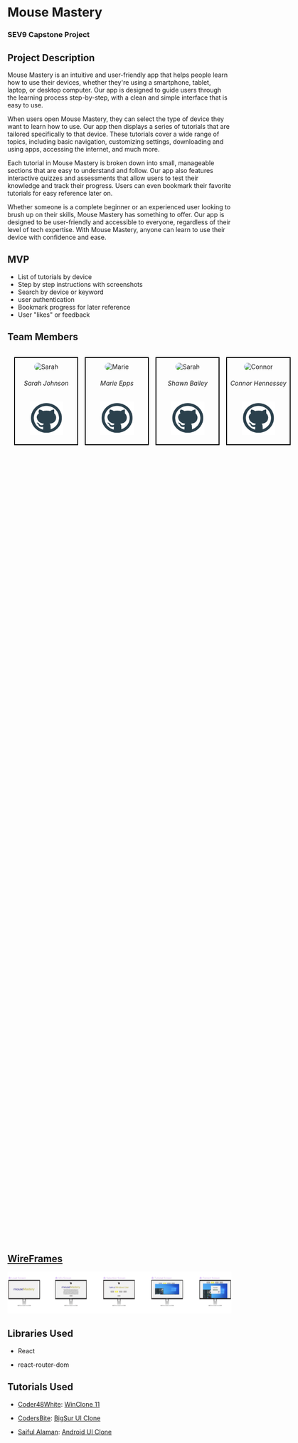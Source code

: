 # Mouse Mastery

### SEV9 Capstone Project

## Project Description

Mouse Mastery is an intuitive and user-friendly app that helps people learn how to use their devices, whether they're using a smartphone, tablet, laptop, or desktop computer. Our app is designed to guide users through the learning process step-by-step, with a clean and simple interface that is easy to use.

When users open Mouse Mastery, they can select the type of device they want to learn how to use. Our app then displays a series of tutorials that are tailored specifically to that device. These tutorials cover a wide range of topics, including basic navigation, customizing settings, downloading and using apps, accessing the internet, and much more.

Each tutorial in Mouse Mastery is broken down into small, manageable sections that are easy to understand and follow. Our app also features interactive quizzes and assessments that allow users to test their knowledge and track their progress. Users can even bookmark their favorite tutorials for easy reference later on.

Whether someone is a complete beginner or an experienced user looking to brush up on their skills, Mouse Mastery has something to offer. Our app is designed to be user-friendly and accessible to everyone, regardless of their level of tech expertise. With Mouse Mastery, anyone can learn to use their device with confidence and ease.

## MVP
* List of tutorials by device
* Step by step instructions with screenshots
* Search by device or keyword
* user authentication
* Bookmark progress for later reference
* User "likes" or feedback


## Team Members

<table style="width: 80vw; margin: 0 auto; height: 50vh; border-collapse: separate; border-spacing: 15px;">
  <tr>
    <td style="border: 2px black solid; width: 25%; height: 100%;" align="center">
      <div> 
        <img src="https://avatars.githubusercontent.com/u/57220112?v=4" alt="Sarah" width="350px" height="200px" style="border-radius: 9999px; margin-top: 10px;"/>
        <h6>Sarah Johnson</h6>
      </div>
      <a href="https://github.com/kitteyandkat" alt="Sarah's Github">
        <img src="./public/images/github.png" alt="Github Invertocat" style="width: 75px; height: 75px; margin-bottom: 15px;"/>
      </a>
    </td>
    <td style="border: 2px black solid; width: 25%; height: 100%; text-align:center;" align="center">
      <div> 
        <img src="https://avatars.githubusercontent.com/u/115747807?v=4" alt="Marie" width="350px" height="200px" style="border-radius: 9999px; margin-top: 10px;"/>
        <h6>Marie Epps</h6>
      </div>
      <a href="https://github.com/nebulamarie" alt="Marie's Github" >
        <img src="./public/images/github.png" alt="Github Invertocat" style="width: 75px; height: 75px; margin-bottom: 15px;"/>
      </a>
    </td>
    <td style="border: 2px black solid; width: 25%; height: 100%; text-align:center;" align="center">
      <div> 
        <img src="https://avatars.githubusercontent.com/u/115747805?v=4" alt="Sarah" width="350px" height="200px" style="border-radius: 9999px; margin-top: 10px;"/>
        <h6>Shawn Bailey</h6>
      </div>
      <a href="https://github.com/shawnmbailey" alt="Shawn's Github">
        <img src="./public/images/github.png" alt="Github Invertocat" style="width: 75px; height: 75px; margin-bottom: 15px;"/>
      </a>
    </td>
    <td style="border: 2px black solid; width: 25%; height: 100%; text-align:center;" align="center">
      <div> 
        <img src="https://avatars.githubusercontent.com/u/115747770?v=4" alt="Connor" width="350px" height="200px" style="border-radius: 9999px; margin-top: 10px;"/>
        <h6>Connor Hennessey</h6>
      </div>
      <a href="https://github.com/Hennc94" alt="Connor's Github" >
        <img src="./public/images/github.png" alt="Github Invertocat" style="width: 75px; height: 75px; margin-bottom: 15px;"/>
      </a>
    </td>
  </tr>
</table>

## [WireFrames](https://www.figma.com/file/EqthVmcWpkg0L3py62joz0/MouseMastery?node-id=0%3A1&t=ZQhpPwER52dSySp4-1)

![Wireframe](./public/images/wireframe.png)


## Libraries Used
- React

- react-router-dom

## Tutorials Used
- [Coder48White](https://www.coder48white.in): [WinClone 11](https://www.youtube.com/watch?v=c9MTd4HZuP0)
- [CodersBite](https://www.youtube.com/@codersbite3313): [BigSur UI Clone](https://www.youtube.com/watch?v=ETzws93N-YQ) 

- [Saiful Alaman](https://www.sololearn.com/profile/11717414): [Android UI Clone](https://www.sololearn.com/compiler-playground/WNt5BsPb99T9)
